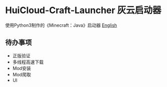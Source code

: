 # HuiCloud-Craft-Launcher 灰云启动器
使用Python3制作的《Minecraft：Java》启动器
[English](README.md)
## 待办事项
 - 正版验证
 - 多线程高速下载
 - Mod安装
 - Mod爬取
 - UI
